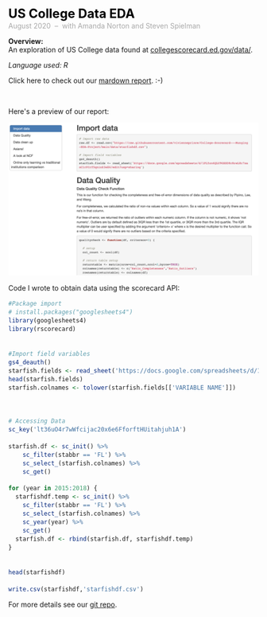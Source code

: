 <span style="font-weight: bold; color: black; font-size:180%; line-height: 32px;"> US College Data EDA  </span>  <br>
<span style="color:darkgrey;">August 2020 &nbsp;&ndash;&nbsp; with Amanda Norton and Steven Spielman </span>


**Overview:**   
An exploration of US College data found at [collegescorecard.ed.gov/data/](https://collegescorecard.ed.gov/data/).   

*Language used: R*

Click here to check out our [mardown report](/docs/scorecard-report.html). :-) 


<br>  


Here's a preview of our report:   

<img src="../images/scorecard-preview.png?raw=true"/>  


Code I wrote to obtain data using the scorecard API:  

```R
#Package import
# install.packages("googlesheets4")
library(googlesheets4)
library(rscorecard)


#Import field variables
gs4_deauth()
starfish.fields <- read_sheet('https://docs.google.com/spreadsheets/d/1PL5zn6QLU9GSSD8rRreL8r7xaoClrPIrf5qnioZ3eE4/edit?usp=sharing')
head(starfish.fields)
starfish.colnames <- tolower(starfish.fields[['VARIABLE NAME']])



# Accessing Data
sc_key('lt36uO4r7wWfcijac20x6e6FforftHUitahjuh1A')

starfish.df <- sc_init() %>%  
    sc_filter(stabbr == 'FL') %>% 
    sc_select_(starfish.colnames) %>%
    sc_get()

for (year in 2015:2018) {
  starfishdf.temp <- sc_init() %>%
    sc_filter(stabbr == 'FL') %>%
    sc_select_(starfish.colnames) %>%
    sc_year(year) %>%
    sc_get()
  starfish.df <- rbind(starfish.df, starfishdf.temp)
}


head(starfishdf)

write.csv(starfishdf,'starfishdf.csv')
```

For more details see our [git repo](https://github.com/vivienneprince/College-Scorecard---Munging-EDA-Project).
